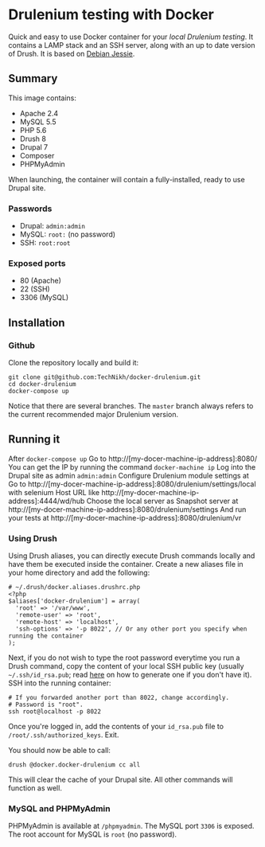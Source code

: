 Drulenium testing with Docker
==============================

Quick and easy to use Docker container for your *local Drulenium testing*. It contains a LAMP stack and an SSH server, along with an up to date version of Drush. It is based on [Debian Jessie](https://wiki.debian.org/DebianJessie).

Summary
-------

This image contains:

* Apache 2.4
* MySQL 5.5
* PHP 5.6
* Drush 8
* Drupal 7
* Composer
* PHPMyAdmin

When launching, the container will contain a fully-installed, ready to use Drupal site.

### Passwords

* Drupal: `admin:admin`
* MySQL: `root:` (no password)
* SSH: `root:root`

### Exposed ports

* 80 (Apache)
* 22 (SSH)
* 3306 (MySQL)

Installation
------------

### Github

Clone the repository locally and build it:

	git clone git@github.com:TechNikh/docker-drulenium.git
	cd docker-drulenium
	docker-compose up

Notice that there are several branches. The `master` branch always refers to the current recommended major Drulenium version.

Running it
----------
After ```docker-compose up``` Go to http://[my-docer-machine-ip-address]:8080/
You can get the IP by running the command ```docker-machine ip```
Log into the Drupal site as admin `admin:admin`
Configure Drulenium module settings at Go to http://[my-docer-machine-ip-address]:8080/drulenium/settings/local with selenium Host URL like http://[my-docer-machine-ip-address]:4444/wd/hub
Choose the local server as Snapshot server at http://[my-docer-machine-ip-address]:8080/drulenium/settings
And run your tests at http://[my-docer-machine-ip-address]:8080/drulenium/vr

### Using Drush

Using Drush aliases, you can directly execute Drush commands locally and have them be executed inside the container. Create a new aliases file in your home directory and add the following:

	# ~/.drush/docker.aliases.drushrc.php
	<?php
	$aliases['docker-drulenium'] = array(
	  'root' => '/var/www',
	  'remote-user' => 'root',
	  'remote-host' => 'localhost',
	  'ssh-options' => '-p 8022', // Or any other port you specify when running the container
	);

Next, if you do not wish to type the root password everytime you run a Drush command, copy the content of your local SSH public key (usually `~/.ssh/id_rsa.pub`; read [here](https://help.github.com/articles/generating-ssh-keys/) on how to generate one if you don't have it). SSH into the running container:

	# If you forwarded another port than 8022, change accordingly.
	# Password is "root".
	ssh root@localhost -p 8022

Once you're logged in, add the contents of your `id_rsa.pub` file to `/root/.ssh/authorized_keys`. Exit.

You should now be able to call:

	drush @docker.docker-drulenium cc all

This will clear the cache of your Drupal site. All other commands will function as well.

### MySQL and PHPMyAdmin

PHPMyAdmin is available at `/phpmyadmin`. The MySQL port `3306` is exposed. The root account for MySQL is `root` (no password).
